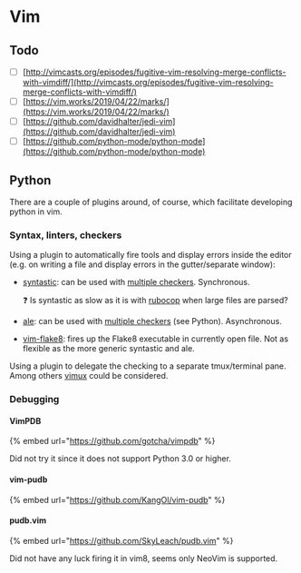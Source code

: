 # Vim

## Todo

* [ ] [http://vimcasts.org/episodes/fugitive-vim-resolving-merge-conflicts-with-vimdiff/](http://vimcasts.org/episodes/fugitive-vim-resolving-merge-conflicts-with-vimdiff/) 
* [ ] [https://vim.works/2019/04/22/marks/](https://vim.works/2019/04/22/marks/)
* [ ] [https://github.com/davidhalter/jedi-vim](https://github.com/davidhalter/jedi-vim)
* [ ] [https://github.com/python-mode/python-mode](https://github.com/python-mode/python-mode)

## Python

There are a couple of plugins around, of course, which facilitate developing python in vim.

### Syntax, linters, checkers

Using a plugin to automatically fire tools and display errors inside the editor \(e.g. on writing a file and display errors in the gutter/separate window\):

* [syntastic](https://github.com/vim-syntastic/syntastic): can be used with [multiple checkers](https://github.com/vim-syntastic/syntastic/tree/master/syntax_checkers/python). Synchronous. 

  ❓ Is syntastic as slow as it is with [rubocop](https://github.com/rubocop-hq/rubocop) when large files are parsed?

* [ale](https://github.com/dense-analysis/ale): can be used with [multiple checkers](https://github.com/dense-analysis/ale/blob/master/supported-tools.md) \(see Python\). Asynchronous.
* [vim-flake8](https://github.com/nvie/vim-flake8): fires up the Flake8 executable in currently open file. Not as flexible as the more generic syntastic and ale.

Using a plugin to delegate the checking to a separate tmux/terminal pane. Among others [vimux](https://github.com/benmills/vimux) could be considered.

### Debugging

#### VimPDB

{% embed url="https://github.com/gotcha/vimpdb" %}

Did not try it since it does not support Python 3.0 or higher.

#### vim-pudb

{% embed url="https://github.com/KangOl/vim-pudb" %}

#### pudb.vim

{% embed url="https://github.com/SkyLeach/pudb.vim" %}

Did not have any luck firing it in vim8, seems only NeoVim is supported.


